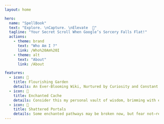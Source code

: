 ```yaml
---
layout: home

hero:
  name: "SpellBook"
  text: "Explore. \nCapture. \nElevate  🚀"
  tagline: "Your Secret Scroll When Google’s Sorcery Falls Flat!"
  actions:
    - theme: brand
      text: "Who Am I ?"
      link: /Who%20Am%20I
    - theme: alt
      text: "About"
      link: /About

features:
  - icon: 🌱
    title: Flourishing Garden
    details: An Ever-Blooming Wiki, Nurtured by Curiosity and Constant Discovery!
  - icon: 🔮
    title: Enchanted Cache
    details: Consider this my personal vault of wisdom, brimming with enchanted insights and arcane knowledge
  - icon: 🔗
    title: Shattered Portals
    details: Some enchanted pathways may be broken now, but fear not—restoration spells may mend them in time
---
```

